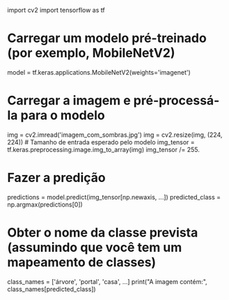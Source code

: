 import cv2
import tensorflow as tf

# Carregar um modelo pré-treinado (por exemplo, MobileNetV2)
model = tf.keras.applications.MobileNetV2(weights='imagenet')

# Carregar a imagem e pré-processá-la para o modelo
img = cv2.imread('imagem_com_sombras.jpg')
img = cv2.resize(img, (224, 224))  # Tamanho de entrada esperado pelo modelo
img_tensor = tf.keras.preprocessing.image.img_to_array(img)
img_tensor /= 255.

# Fazer a predição
predictions = model.predict(img_tensor[np.newaxis, ...])
predicted_class = np.argmax(predictions[0])

# Obter o nome da classe prevista (assumindo que você tem um mapeamento de classes)
class_names = ['árvore', 'portal', 'casa', ...]
print("A imagem contém:", class_names[predicted_class])
